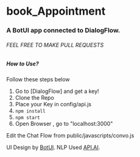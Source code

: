 # book_Appointment
### A BotUI app connected to DialogFlow.


###### FEEL FREE TO MAKE PULL REQUESTS

##### How to Use?

Follow these steps below

1. Go to [DialogFlow] and get a key!
2. Clone the Repo
3. Place your Key in config/api.js
4. `npm install`
5. `npm start`
6. Open Browser , go to "localhost:3000"

  Edit the Chat Flow from public/javascripts/convo.js

UI Design by [BotUI](https://github.com/moinism/botui).
NLP Used [API.AI](https://www.api.ai).
